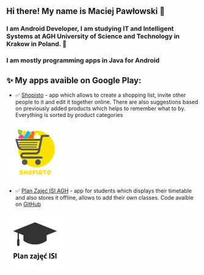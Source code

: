 ## Hi there! My name is Maciej Pawłowski 👋
### I am Android Developer, I am studying IT and Intelligent Systems at AGH University of Science and Technology in Krakow in Poland. 🏢
### I am mostly programming apps in Java for Android
## ✨ My apps avaible on Google Play:
* ✅ [Shopisto](https://play.google.com/store/apps/details?id=com.pawlowski.shopisto) - app which allows to create a shopping list, invite other people to it and edit it together online. There are also suggestions based on previously added products which helps to remember what to by. Everything is sorted by product categories
<img src="https://github.com/maciekpawlowski1/maciekpawlowski1/blob/03e8a80c6ebc4b75eab9067114a6ad60f5266820/app-logos/shopisto-logo.png" alt="shopisto" width="150"/>

* ✅ [Plan Zajęć ISI AGH](https://play.google.com/store/apps/details?id=com.pawlowski.planzajweaiiib) - app for students which displays their timetable and also stores it offline, allows to add their own classes. Code avaible on [GitHub](https://github.com/maciekpawlowski1/Plan_Zajec_ISI)
<img src="https://github.com/maciekpawlowski1/maciekpawlowski1/blob/03e8a80c6ebc4b75eab9067114a6ad60f5266820/app-logos/plan-zajec-isi-logo.png" alt="plan" width="150"/>
